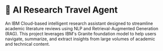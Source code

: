 # 🧠 AI Research Travel Agent

An IBM Cloud-based intelligent research assistant designed to streamline academic literature reviews using NLP and Retrieval-Augmented Generation (RAG). This project leverages IBM's Granite foundation model to help users navigate, summarize, and extract insights from large volumes of academic and technical content.
